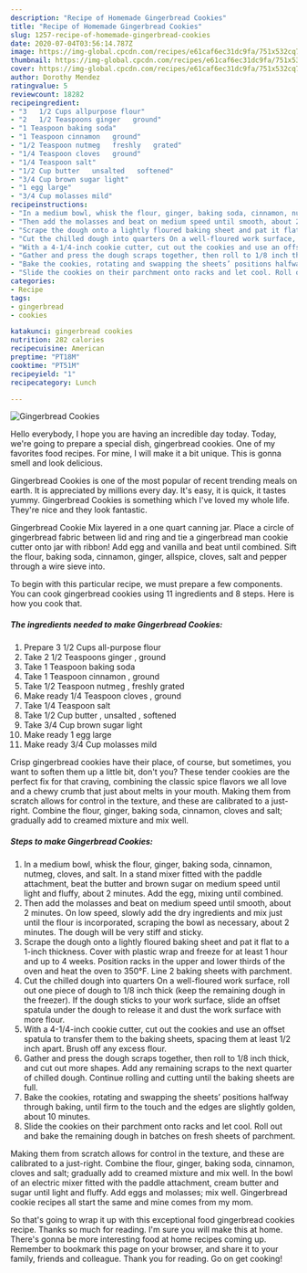 ```yaml
---
description: "Recipe of Homemade Gingerbread Cookies"
title: "Recipe of Homemade Gingerbread Cookies"
slug: 1257-recipe-of-homemade-gingerbread-cookies
date: 2020-07-04T03:56:14.787Z
image: https://img-global.cpcdn.com/recipes/e61caf6ec31dc9fa/751x532cq70/gingerbread-cookies-recipe-main-photo.jpg
thumbnail: https://img-global.cpcdn.com/recipes/e61caf6ec31dc9fa/751x532cq70/gingerbread-cookies-recipe-main-photo.jpg
cover: https://img-global.cpcdn.com/recipes/e61caf6ec31dc9fa/751x532cq70/gingerbread-cookies-recipe-main-photo.jpg
author: Dorothy Mendez
ratingvalue: 5
reviewcount: 18282
recipeingredient:
- "3   1/2 Cups allpurpose flour"
- "2   1/2 Teaspoons ginger   ground"
- "1 Teaspoon baking soda"
- "1 Teaspoon cinnamon   ground"
- "1/2 Teaspoon nutmeg   freshly   grated"
- "1/4 Teaspoon cloves   ground"
- "1/4 Teaspoon salt"
- "1/2 Cup butter   unsalted   softened"
- "3/4 Cup brown sugar light"
- "1 egg large"
- "3/4 Cup molasses mild"
recipeinstructions:
- "In a medium bowl, whisk the flour, ginger, baking soda, cinnamon, nutmeg, cloves, and salt. In a stand mixer fitted with the paddle attachment, beat the butter and brown sugar on medium speed until light and fluffy, about 2 minutes. Add the egg, mixing until combined."
- "Then add the molasses and beat on medium speed until smooth, about 2 minutes. On low speed, slowly add the dry ingredients and mix just until the flour is incorporated, scraping the bowl as necessary, about 2 minutes. The dough will be very stiff and sticky."
- "Scrape the dough onto a lightly floured baking sheet and pat it flat to a 1-inch thickness. Cover with plastic wrap and freeze for at least 1 hour and up to 4 weeks. Position racks in the upper and lower thirds of the oven and heat the oven to 350°F. Line 2 baking sheets with parchment."
- "Cut the chilled dough into quarters On a well-floured work surface, roll out one piece of dough to 1/8 inch thick (keep the remaining dough in the freezer). If the dough sticks to your work surface, slide an offset spatula under the dough to release it and dust the work surface with more flour."
- "With a 4-1/4-inch cookie cutter, cut out the cookies and use an offset spatula to transfer them to the baking sheets, spacing them at least 1/2 inch apart. Brush off any excess flour."
- "Gather and press the dough scraps together, then roll to 1/8 inch thick, and cut out more shapes. Add any remaining scraps to the next quarter of chilled dough. Continue rolling and cutting until the baking sheets are full."
- "Bake the cookies, rotating and swapping the sheets’ positions halfway through baking, until firm to the touch and the edges are slightly golden, about 10 minutes."
- "Slide the cookies on their parchment onto racks and let cool. Roll out and bake the remaining dough in batches on fresh sheets of parchment."
categories:
- Recipe
tags:
- gingerbread
- cookies

katakunci: gingerbread cookies 
nutrition: 282 calories
recipecuisine: American
preptime: "PT18M"
cooktime: "PT51M"
recipeyield: "1"
recipecategory: Lunch

---
```



![Gingerbread Cookies](https://img-global.cpcdn.com/recipes/e61caf6ec31dc9fa/751x532cq70/gingerbread-cookies-recipe-main-photo.jpg)

Hello everybody, I hope you are having an incredible day today. Today, we're going to prepare a special dish, gingerbread cookies. One of my favorites food recipes. For mine, I will make it a bit unique. This is gonna smell and look delicious.

Gingerbread Cookies is one of the most popular of recent trending meals on earth. It is appreciated by millions every day. It's easy, it is quick, it tastes yummy. Gingerbread Cookies is something which I've loved my whole life. They're nice and they look fantastic.

Gingerbread Cookie Mix layered in a one quart canning jar. Place a circle of gingerbread fabric between lid and ring and tie a gingerbread man cookie cutter onto jar with ribbon! Add egg and vanilla and beat until combined. Sift the flour, baking soda, cinnamon, ginger, allspice, cloves, salt and pepper through a wire sieve into.


To begin with this particular recipe, we must prepare a few components. You can cook gingerbread cookies using 11 ingredients and 8 steps. Here is how you cook that.

<!--inarticleads1-->

##### The ingredients needed to make Gingerbread Cookies:

1. Prepare 3   1/2 Cups all-purpose flour
1. Take 2   1/2 Teaspoons ginger ,  ground
1. Take 1 Teaspoon baking soda
1. Take 1 Teaspoon cinnamon ,  ground
1. Take 1/2 Teaspoon nutmeg ,  freshly   grated
1. Make ready 1/4 Teaspoon cloves ,  ground
1. Take 1/4 Teaspoon salt
1. Take 1/2 Cup butter ,  unsalted ,  softened
1. Take 3/4 Cup brown sugar light
1. Make ready 1 egg large
1. Make ready 3/4 Cup molasses mild


Crisp gingerbread cookies have their place, of course, but sometimes, you want to soften them up a little bit, don&#39;t you? These tender cookies are the perfect fix for that craving, combining the classic spice flavors we all love and a chewy crumb that just about melts in your mouth. Making them from scratch allows for control in the texture, and these are calibrated to a just-right. Combine the flour, ginger, baking soda, cinnamon, cloves and salt; gradually add to creamed mixture and mix well. 

<!--inarticleads2-->

##### Steps to make Gingerbread Cookies:

1. In a medium bowl, whisk the flour, ginger, baking soda, cinnamon, nutmeg, cloves, and salt. In a stand mixer fitted with the paddle attachment, beat the butter and brown sugar on medium speed until light and fluffy, about 2 minutes. Add the egg, mixing until combined.
1. Then add the molasses and beat on medium speed until smooth, about 2 minutes. On low speed, slowly add the dry ingredients and mix just until the flour is incorporated, scraping the bowl as necessary, about 2 minutes. The dough will be very stiff and sticky.
1. Scrape the dough onto a lightly floured baking sheet and pat it flat to a 1-inch thickness. Cover with plastic wrap and freeze for at least 1 hour and up to 4 weeks. Position racks in the upper and lower thirds of the oven and heat the oven to 350°F. Line 2 baking sheets with parchment.
1. Cut the chilled dough into quarters On a well-floured work surface, roll out one piece of dough to 1/8 inch thick (keep the remaining dough in the freezer). If the dough sticks to your work surface, slide an offset spatula under the dough to release it and dust the work surface with more flour.
1. With a 4-1/4-inch cookie cutter, cut out the cookies and use an offset spatula to transfer them to the baking sheets, spacing them at least 1/2 inch apart. Brush off any excess flour.
1. Gather and press the dough scraps together, then roll to 1/8 inch thick, and cut out more shapes. Add any remaining scraps to the next quarter of chilled dough. Continue rolling and cutting until the baking sheets are full.
1. Bake the cookies, rotating and swapping the sheets’ positions halfway through baking, until firm to the touch and the edges are slightly golden, about 10 minutes.
1. Slide the cookies on their parchment onto racks and let cool. Roll out and bake the remaining dough in batches on fresh sheets of parchment.


Making them from scratch allows for control in the texture, and these are calibrated to a just-right. Combine the flour, ginger, baking soda, cinnamon, cloves and salt; gradually add to creamed mixture and mix well. In the bowl of an electric mixer fitted with the paddle attachment, cream butter and sugar until light and fluffy. Add eggs and molasses; mix well. Gingerbread cookie recipes all start the same and mine comes from my mom. 

So that's going to wrap it up with this exceptional food gingerbread cookies recipe. Thanks so much for reading. I'm sure you will make this at home. There's gonna be more interesting food at home recipes coming up. Remember to bookmark this page on your browser, and share it to your family, friends and colleague. Thank you for reading. Go on get cooking!
